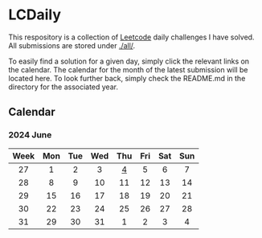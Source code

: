 # **LCDaily**

This respository is a collection of [Leetcode](https://leetcode.com/) daily challenges I have solved. All submissions are stored under [./all/](./all/).

To easily find a solution for a given day, simply click the relevant links on the calendar. The calendar for the month of the latest submission will be located here. To look further back, simply check the README.md in the directory for the associated year.

## **Calendar**

### **2024 June**

|Week|Mon|Tue|Wed|Thu|Fri|Sat|Sun|
|:-:|:-:|:-:|:-:|:-:|:-:|:-:|:-:|
|27|1|2|3|[4](./all/2181_merge_nodes_in_between_zeros/)|5|6|7|
|28|8|9|10|11|12|13|14|
|29|15|16|17|18|19|20|21|
|30|22|23|24|25|26|27|28|
|31|29|30|31|1|2|3|4|
